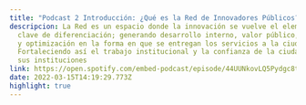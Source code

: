 ```yaml
---
title: "Podcast 2 Introducción: ¿Qué es la Red de Innovadores Públicos? "
descripcion: La Red es un espacio donde la innovación se vuelve el elemento
  clave de diferenciación; generando desarrollo interno, valor público, eficacia
  y optimización en la forma en que se entregan los servicios a la ciudadanía.
  Fortaleciendo así el trabajo institucional y la confianza de la ciudadanía en
  sus instituciones
link: https://open.spotify.com/embed-podcast/episode/44UUNkovLQ5Pydgc8tLuPO
date: 2022-03-15T14:19:29.773Z
highlight: true
---
```

